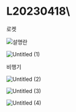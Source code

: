 # L20230418\

로켓

![설명란](https://user-images.githubusercontent.com/107861712/233876290-1977735f-f2e1-4e2c-9391-634223529567.png)

![Untitled (1)](https://user-images.githubusercontent.com/107861712/233876317-d46db0bf-cb36-41fe-aaf3-a1fd80a227d5.png)

비행기

![Untitled (2)](https://user-images.githubusercontent.com/107861712/233876316-51f280ca-661b-43fc-86a8-7fad0854a70a.png)

![Untitled (3)](https://user-images.githubusercontent.com/107861712/233876315-6a3a9e30-7091-4812-abfe-31e7a44879ab.png)

![Untitled (4)](https://user-images.githubusercontent.com/107861712/233876312-4c3cba4a-e388-4361-af34-041cbf879abb.png)





